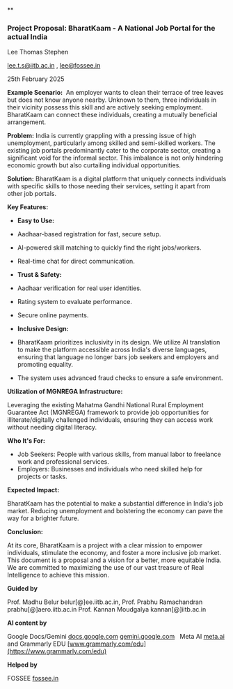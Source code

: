 **

### Project Proposal: BharatKaam - A National Job Portal for the actual India

Lee Thomas Stephen

[lee.t.s@iitb.ac.in](mailto:lee.t.s@iitb.ac.in) , [lee@fossee.in](mailto:lee@fossee.in) 

25th February 2025

**Example Scenario:** 
An employer wants to clean their terrace of tree leaves but does not know anyone nearby. Unknown to them, three individuals in their vicinity possess this skill and are actively seeking employment. BharatKaam can connect these individuals, creating a mutually beneficial arrangement.

**Problem:**
India is currently grappling with a pressing issue of high unemployment, particularly among skilled and semi-skilled workers. The existing job portals predominantly cater to the corporate sector, creating a significant void for the informal sector. This imbalance is not only hindering economic growth but also curtailing individual opportunities.

**Solution:**
BharatKaam is a digital platform that uniquely connects individuals with specific skills to those needing their services, setting it apart from other job portals.

**Key Features:**

- **Easy to Use:**   
- Aadhaar-based registration for fast, secure setup.    
- AI-powered skill matching to quickly find the right jobs/workers.    
- Real-time chat for direct communication.    

- **Trust & Safety:** 
- Aadhaar verification for real user identities.    
- Rating system to evaluate performance.    
- Secure online payments.
    
- **Inclusive Design:**
    
- BharatKaam prioritizes inclusivity in its design. We utilize AI translation to make the platform accessible across India's diverse languages, ensuring that language no longer bars job seekers and employers and promoting equality.
    
- The system uses advanced fraud checks to ensure a safe environment.
    
**Utilization of MGNREGA Infrastructure:**

Leveraging the existing Mahatma Gandhi National Rural Employment Guarantee Act (MGNREGA) framework to provide job opportunities for illiterate/digitally challenged individuals, ensuring they can access work without needing digital literacy.

**Who It's For:**

- Job Seekers: People with various skills, from manual labor to freelance work and professional services.   
- Employers: Businesses and individuals who need skilled help for projects or tasks.
    
**Expected Impact:**

BharatKaam has the potential to make a substantial difference in India's job market. Reducing unemployment and bolstering the economy can pave the way for a brighter future.

**Conclusion:**

At its core, BharatKaam is a project with a clear mission to empower individuals, stimulate the economy, and foster a more inclusive job market. This document is a proposal and a vision for a better, more equitable India. We are committed to maximizing the use of our vast treasure of Real Intelligence to achieve this mission.

**Guided by**

Prof. Madhu Belur belur[@]ee.iitb.ac.in, Prof. Prabhu Ramachandran prabhu[@]aero.iitb.ac.in Prof. Kannan Moudgalya  kannan[@]iitb.ac.in

**AI content by**

Google Docs/Gemini [docs.google.com](https://docs.google.com) [gemini.google.com](https://gemini.google.com)   Meta AI [meta.ai](https://meta.ai)  and Grammarly EDU [www.grammarly.com/edu](https://www.grammarly.com/edu)

**Helped by**

FOSSEE [fossee.in](https://fossee.in)
